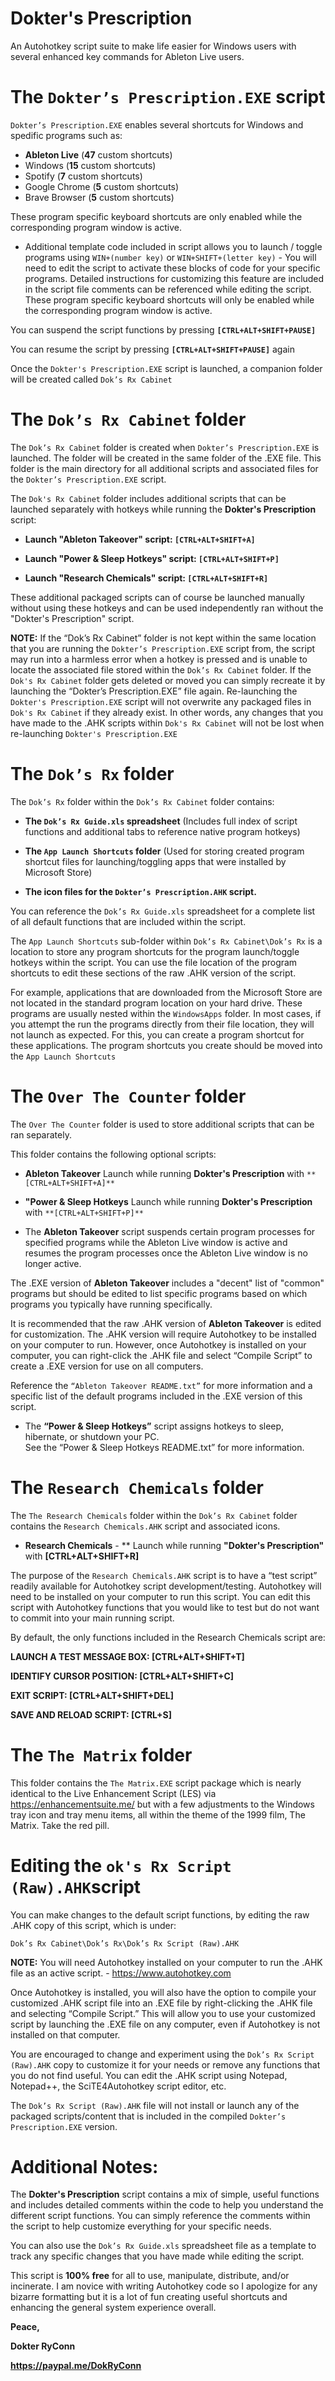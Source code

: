 # Dokter's Prescription
An Autohotkey script suite to make life easier for Windows users with several enhanced key commands for Ableton Live users.


#	The `Dokter’s Prescription.EXE` script

`Dokter’s Prescription.EXE` enables several shortcuts for Windows and spedific programs such as:

- **Ableton Live** (**47** custom shortcuts)
- Windows (**15** custom shortcuts)
- Spotify (**7** custom shortcuts)
- Google Chrome (**5** custom shortcuts)
- Brave Browser (**5** custom shortcuts)

These program specific keyboard shortcuts are only enabled while the corresponding program window is active.

- Additional template code included in  script allows you to launch / toggle programs using `WIN+(number key)` or `WIN+SHIFT+(letter key)` - You will need to edit the script to activate these blocks of code for your specific programs. Detailed instructions for customizing this feature are included in the script file comments can be referenced while editing the script. These program specific keyboard shortcuts will only be enabled while the corresponding program window is active.




You can suspend the script functions by pressing **`[CTRL+ALT+SHIFT+PAUSE]`**

You can resume the script by pressing **`[CTRL+ALT+SHIFT+PAUSE]`** again

Once the `Dokter's Prescription.EXE` script is launched, a companion folder will be created called `Dok’s Rx Cabinet`



#	The `Dok’s Rx Cabinet` folder

The `Dok’s Rx Cabinet` folder is created when `Dokter’s Prescription.EXE` is launched. The folder will be created in the same folder of the .EXE file. This folder is the main directory for all additional scripts and associated files for the `Dokter’s Prescription.EXE` script.

The `Dok's Rx Cabinet` folder includes additional scripts that can be launched separately with hotkeys while running the **Dokter's Prescription** script:

- **Launch "Ableton Takeover" script: `[CTRL+ALT+SHIFT+A]`**


- **Launch "Power & Sleep Hotkeys" script: `[CTRL+ALT+SHIFT+P]`**


- **Launch "Research Chemicals" script: `[CTRL+ALT+SHIFT+R]`**

These additional packaged scripts can of course be launched manually without using these hotkeys and can be used independently ran without the "Dokter's Prescription" script.

**NOTE:**  If the “Dok’s Rx Cabinet” folder is not kept within the same location that you are running the `Dokter’s Prescription.EXE` script from, the script may run into a harmless error when a hotkey is pressed and is unable to locate the associated file stored within the `Dok’s Rx Cabinet` folder. If the `Dok's Rx Cabinet` folder gets deleted or moved you can simply recreate it by launching the “Dokter’s Prescription.EXE” file again. Re-launching the `Dokter's Prescription.EXE` script will not overwrite any packaged files in `Dok's Rx Cabinet` if they already exist. In other words, any changes that you have made to the .AHK scripts within `Dok's Rx Cabinet` will not be lost when re-launching `Dokter's Prescription.EXE`



#	The `Dok’s Rx` folder

The `Dok’s Rx` folder within the `Dok’s Rx Cabinet` folder contains:
- **The `Dok’s Rx Guide.xls` spreadsheet**
(Includes full index of script functions and additional tabs to reference native program hotkeys)

- **The `App Launch Shortcuts` folder**
(Used for storing created program shortcut files for launching/toggling apps that were installed by Microsoft Store)

- **The icon files for the `Dokter’s Prescription.AHK` script.**

You can reference the `Dok’s Rx Guide.xls` spreadsheet for a complete list of all default functions that are included within the script. 

The `App Launch Shortcuts` sub-folder within `Dok’s Rx Cabinet\Dok’s Rx` is a location to store any program shortcuts for the program launch/toggle hotkeys within the script. You can use the file location of the program shortcuts to edit these sections of the raw .AHK version of the script.

For example, applications that are downloaded from the Microsoft Store are not located in the standard program location on your hard drive. These programs are usually nested within the `WindowsApps` folder. In most cases, if you attempt the run the programs directly from their file location, they will not launch as expected. For this, you can create a program shortcut for these applications. The program shortcuts you create should be moved into the `App Launch Shortcuts`



#	The `Over The Counter` folder

The `Over The Counter` folder is used to store additional scripts that can be ran separately.

This folder contains the following optional scripts:

- **Ableton Takeover** Launch while running **Dokter's Prescription** with `**[CTRL+ALT+SHIFT+A]**`
- **"Power & Sleep Hotkeys** Launch while running **Dokter's Prescription** with `**[CTRL+ALT+SHIFT+P]**`

- The **Ableton Takeover** script suspends certain program processes for specified programs while the Ableton Live window is active and resumes the program processes once the Ableton Live window is no longer active.

The .EXE version of **Ableton Takeover** includes a "decent" list of "common" programs but should be edited to list specific programs based on which programs you typically have running specifically.

It is recommended that the raw .AHK version of **Ableton Takeover** is edited for customization. The .AHK version will require Autohotkey to be installed on your computer to run. However, once Autohotkey is installed on your computer, you can right-click the .AHK file and select “Compile Script” to create a .EXE version for use on all computers.

Reference the `“Ableton Takeover README.txt”` for more information and a specific list of the default programs included in the .EXE version of this script.


- The **“Power & Sleep Hotkeys”** script assigns hotkeys to sleep, hibernate, or shutdown your PC.  
See the “Power & Sleep Hotkeys README.txt” for more information.




# The `Research Chemicals` folder

The `The Research Chemicals` folder within the `Dok’s Rx Cabinet` folder contains the `Research Chemicals.AHK` script and associated icons.

- **Research Chemicals** - ** Launch while running **"Dokter's Prescription"** with **[CTRL+ALT+SHIFT+R]**

The purpose of the `Research Chemicals.AHK` script is to have a “test script” readily available for Autohotkey script development/testing. Autohotkey will need to be installed on your computer to run this script. You can edit this script with Autohotkey functions that you would like to test but do not want to commit into your main running script.

By default, the only functions included in the Research Chemicals script are:

**LAUNCH  A TEST MESSAGE BOX: [CTRL+ALT+SHIFT+T]**

**IDENTIFY CURSOR POSITION: [CTRL+ALT+SHIFT+C]**

**EXIT SCRIPT: [CTRL+ALT+SHIFT+DEL]**

**SAVE AND RELOAD SCRIPT: [CTRL+S]**



#	The `The Matrix` folder

This folder contains the `The Matrix.EXE` script package which is nearly identical to the Live Enhancement Script (LES) via https://enhancementsuite.me/ but with a few adjustments to the Windows tray icon and tray menu items, all within the theme of the 1999 film, The Matrix. Take the red pill. 



#	Editing the `ok's Rx Script (Raw).AHK`script

You can make changes to the default script functions, by editing the raw .AHK copy of this script, which is under:

`Dok’s Rx Cabinet\Dok’s Rx\Dok’s Rx Script (Raw).AHK`

**NOTE:** You will need Autohotkey installed on your computer to run the .AHK file as an active script. - https://www.autohotkey.com

Once Autohotkey is installed, you will also have the option to compile your customized .AHK script file into an .EXE file by right-clicking the .AHK file and selecting “Compile Script.” This will allow you to use your customized script by launching the .EXE file on any computer, even if Autohotkey is not installed on that computer.

You are encouraged to change and experiment using the `Dok’s Rx Script (Raw).AHK` copy to customize it for your needs or remove any functions that you do not find useful. You can edit the .AHK script using Notepad, Notepad++, the SciTE4Autohotkey script editor, etc.

The `Dok’s Rx Script (Raw).AHK` file will not install or launch any of the packaged scripts/content that is included in the compiled `Dokter’s Prescription.EXE` version.



#	Additional Notes:

The **Dokter's Prescription** script contains a mix of simple, useful functions and includes detailed comments within the code to help you understand the different script functions. You can simply reference the comments within the script to help customize everything for your specific needs.

You can also use the `Dok’s Rx Guide.xls` spreadsheet file as a template to track any specific changes that you have made while editing the script.

This script is **100% free** for all to use, manipulate, distribute, and/or incinerate. I am novice with writing Autohotkey code so I apologize for any bizarre formatting but it is a lot of fun creating useful shortcuts and enhancing the general system experience overall.


**Peace,**

**Dokter RyConn**

**https://paypal.me/DokRyConn**
